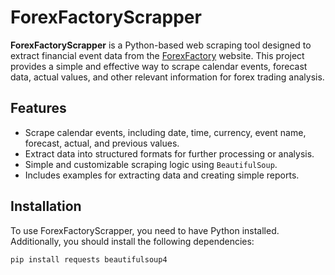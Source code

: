 # ForexFactoryScrapper

**ForexFactoryScrapper** is a Python-based web scraping tool designed to extract financial event data from the [ForexFactory](https://www.forexfactory.com/) website. This project provides a simple and effective way to scrape calendar events, forecast data, actual values, and other relevant information for forex trading analysis.

## Features

- Scrape calendar events, including date, time, currency, event name, forecast, actual, and previous values.
- Extract data into structured formats for further processing or analysis.
- Simple and customizable scraping logic using `BeautifulSoup`.
- Includes examples for extracting data and creating simple reports.

## Installation

To use ForexFactoryScrapper, you need to have Python installed. Additionally, you should install the following dependencies:

```bash
pip install requests beautifulsoup4
